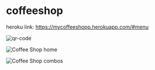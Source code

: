 # coffeeshop

heroku link: https://mycoffeeshopp.herokuapp.com/#menu






![qr-code](https://user-images.githubusercontent.com/84484798/148687209-d394f499-d428-42e3-b9c2-7b0a02aab72e.png)






![Coffee Shop home](https://user-images.githubusercontent.com/84484798/148685795-fe7747cb-c806-4839-a5bb-54a9686f8d92.png)







![Coffee Shop combos](https://user-images.githubusercontent.com/84484798/148685802-cf57131a-3d9c-437b-b6ed-20384df02add.png)
